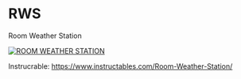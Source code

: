 # RWS
Room Weather Station

[![ROOM WEATHER STATION](https://img.youtube.com/vi/iBZBTU-hTpM/0.jpg)](https://www.youtube.com/watch?v=iBZBTU-hTpM)

Instrucrable: https://www.instructables.com/Room-Weather-Station/
